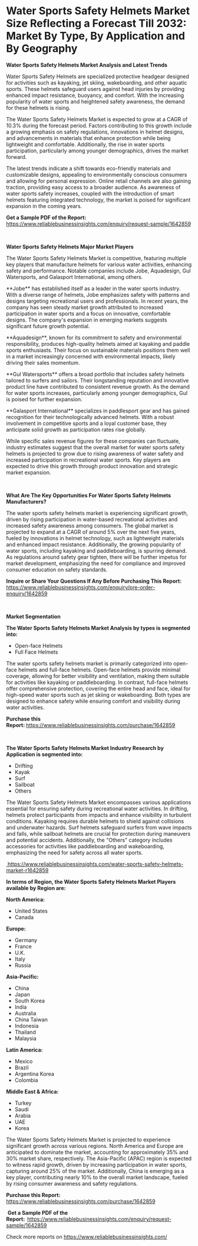 <p><h1>Water Sports Safety Helmets Market Size Reflecting a Forecast Till 2032: Market By Type, By Application and By Geography</h1></p><p><strong>Water Sports Safety Helmets Market Analysis and Latest Trends</strong></p>
<p><p>Water Sports Safety Helmets are specialized protective headgear designed for activities such as kayaking, jet skiing, wakeboarding, and other aquatic sports. These helmets safeguard users against head injuries by providing enhanced impact resistance, buoyancy, and comfort. With the increasing popularity of water sports and heightened safety awareness, the demand for these helmets is rising.</p><p>The Water Sports Safety Helmets Market is expected to grow at a CAGR of 10.3% during the forecast period. Factors contributing to this growth include a growing emphasis on safety regulations, innovations in helmet designs, and advancements in materials that enhance protection while being lightweight and comfortable. Additionally, the rise in water sports participation, particularly among younger demographics, drives the market forward.</p><p>The latest trends indicate a shift towards eco-friendly materials and customizable designs, appealing to environmentally conscious consumers and allowing for personal expression. Online retail channels are also gaining traction, providing easy access to a broader audience. As awareness of water sports safety increases, coupled with the introduction of smart helmets featuring integrated technology, the market is poised for significant expansion in the coming years.</p></p>
<p><strong>Get a Sample PDF of the Report:&nbsp;</strong> <a href="https://www.reliablebusinessinsights.com/enquiry/request-sample/1642859?utm_campaign=2789&utm_medium=2&utm_source=Github&utm_content=ia&utm_term=28032025&utm_id=water-sports-safety-helmets">https://www.reliablebusinessinsights.com/enquiry/request-sample/1642859</a></p>
<p>&nbsp;</p>
<p><strong>Water Sports Safety Helmets Major Market Players</strong></p>
<p><p>The Water Sports Safety Helmets Market is competitive, featuring multiple key players that manufacture helmets for various water activities, enhancing safety and performance. Notable companies include Jobe, Aquadesign, Gul Watersports, and Galasport International, among others.</p><p>**Jobe** has established itself as a leader in the water sports industry. With a diverse range of helmets, Jobe emphasizes safety with patterns and designs targeting recreational users and professionals. In recent years, the company has seen steady market growth attributed to increased participation in water sports and a focus on innovative, comfortable designs. The company's expansion in emerging markets suggests significant future growth potential.</p><p>**Aquadesign**, known for its commitment to safety and environmental responsibility, produces high-quality helmets aimed at kayaking and paddle sports enthusiasts. Their focus on sustainable materials positions them well in a market increasingly concerned with environmental impacts, likely driving their sales momentum. </p><p>**Gul Watersports** offers a broad portfolio that includes safety helmets tailored to surfers and sailors. Their longstanding reputation and innovative product line have contributed to consistent revenue growth. As the demand for water sports increases, particularly among younger demographics, Gul is poised for further expansion.</p><p>**Galasport International** specializes in paddlesport gear and has gained recognition for their technologically advanced helmets. With a robust involvement in competitive sports and a loyal customer base, they anticipate solid growth as participation rates rise globally.</p><p>While specific sales revenue figures for these companies can fluctuate, industry estimates suggest that the overall market for water sports safety helmets is projected to grow due to rising awareness of water safety and increased participation in recreational water sports. Key players are expected to drive this growth through product innovation and strategic market expansion.</p></p>
<p>&nbsp;</p>
<p><strong>What Are The Key Opportunities For Water Sports Safety Helmets Manufacturers?</strong></p>
<p><p>The water sports safety helmets market is experiencing significant growth, driven by rising participation in water-based recreational activities and increased safety awareness among consumers. The global market is projected to expand at a CAGR of around 5% over the next five years, fueled by innovations in helmet technology, such as lightweight materials and enhanced impact resistance. Additionally, the growing popularity of water sports, including kayaking and paddleboarding, is spurring demand. As regulations around safety gear tighten, there will be further impetus for market development, emphasizing the need for compliance and improved consumer education on safety standards.</p></p>
<p><strong>Inquire or Share Your Questions If Any Before Purchasing This Report:</strong> <a href="https://www.reliablebusinessinsights.com/enquiry/pre-order-enquiry/1642859?utm_campaign=2789&utm_medium=2&utm_source=Github&utm_content=ia&utm_term=28032025&utm_id=water-sports-safety-helmets">https://www.reliablebusinessinsights.com/enquiry/pre-order-enquiry/1642859</a></p>
<p>&nbsp;</p>
<p><strong>Market Segmentation</strong></p>
<p><strong>The Water Sports Safety Helmets Market Analysis by types is segmented into:</strong></p>
<p><ul><li>Open-face Helmets</li><li>Full Face Helmets</li></ul></p>
<p><p>The water sports safety helmets market is primarily categorized into open-face helmets and full-face helmets. Open-face helmets provide minimal coverage, allowing for better visibility and ventilation, making them suitable for activities like kayaking or paddleboarding. In contrast, full-face helmets offer comprehensive protection, covering the entire head and face, ideal for high-speed water sports such as jet skiing or wakeboarding. Both types are designed to enhance safety while ensuring comfort and visibility during water activities.</p></p>
<p><strong>Purchase this Report:&nbsp;</strong><a href="https://www.reliablebusinessinsights.com/purchase/1642859?utm_campaign=2789&utm_medium=2&utm_source=Github&utm_content=ia&utm_term=28032025&utm_id=water-sports-safety-helmets">https://www.reliablebusinessinsights.com/purchase/1642859</a></p>
<p>&nbsp;</p>
<p><strong>The Water Sports Safety Helmets Market Industry Research by Application is segmented into:</strong></p>
<p><ul><li>Drifting</li><li>Kayak</li><li>Surf</li><li>Sailboat</li><li>Others</li></ul></p>
<p><p>The Water Sports Safety Helmets Market encompasses various applications essential for ensuring safety during recreational water activities. In drifting, helmets protect participants from impacts and enhance visibility in turbulent conditions. Kayaking requires durable helmets to shield against collisions and underwater hazards. Surf helmets safeguard surfers from wave impacts and falls, while sailboat helmets are crucial for protection during maneuvers and potential accidents. Additionally, the "Others" category includes accessories for activities like paddleboarding and wakeboarding, emphasizing the need for safety across all water sports.</p></p>
<p><a href="https://www.reliablebusinessinsights.com/water-sports-safety-helmets-market-r1642859?utm_campaign=2789&utm_medium=2&utm_source=Github&utm_content=ia&utm_term=28032025&utm_id=water-sports-safety-helmets">&nbsp;https://www.reliablebusinessinsights.com/water-sports-safety-helmets-market-r1642859</a></p>
<p><strong>In terms of Region, the Water Sports Safety Helmets Market Players available by Region are:</strong></p>
<p>
    <p> <strong> North America: </strong>
        <ul>
            <li>United States</li>
            <li>Canada</li>
        </ul>
        </p> 
    <p> <strong> Europe: </strong>
        <ul>
            <li>Germany</li>
            <li>France</li>
            <li>U.K.</li>
            <li>Italy</li>
            <li>Russia</li>
        </ul>
        </p> 
    <p> <strong> Asia-Pacific: </strong>
        <ul>
            <li>China</li>
            <li>Japan</li>
            <li>South Korea</li>
            <li>India</li>
            <li>Australia</li>
            <li>China Taiwan</li>
            <li>Indonesia</li>
            <li>Thailand</li>
            <li>Malaysia</li>
        </ul>
        </p> 
    <p> <strong> Latin America: </strong>
        <ul>
            <li>Mexico</li>
            <li>Brazil</li>
            <li>Argentina Korea</li>
            <li>Colombia</li>
        </ul>
        </p> 
    <p> <strong> Middle East & Africa: </strong>
        <ul>
            <li>Turkey</li>
            <li>Saudi</li>
            <li>Arabia</li>
            <li>UAE</li>
            <li>Korea</li>
        </ul>
    </p>
    </p>
<p><p>The Water Sports Safety Helmets Market is projected to experience significant growth across various regions. North America and Europe are anticipated to dominate the market, accounting for approximately 35% and 30% market share, respectively. The Asia-Pacific (APAC) region is expected to witness rapid growth, driven by increasing participation in water sports, capturing around 25% of the market. Additionally, China is emerging as a key player, contributing nearly 10% to the overall market landscape, fueled by rising consumer awareness and safety regulations.</p></p>
<p><strong>Purchase this Report: </strong><a href="https://www.reliablebusinessinsights.com/purchase/1642859?utm_campaign=2789&utm_medium=2&utm_source=Github&utm_content=ia&utm_term=28032025&utm_id=water-sports-safety-helmets">https://www.reliablebusinessinsights.com/purchase/1642859</a></p>
<p>&nbsp;<strong>Get a Sample PDF of the Report:&nbsp;&nbsp;</strong><a href="https://www.reliablebusinessinsights.com/enquiry/request-sample/1642859?utm_campaign=2789&utm_medium=2&utm_source=Github&utm_content=ia&utm_term=28032025&utm_id=water-sports-safety-helmets">https://www.reliablebusinessinsights.com/enquiry/request-sample/1642859</a></p>
<p><strong></strong></p>
<p>Check more reports on <a href="https://www.reliablebusinessinsights.com/?utm_campaign=2789&utm_medium=2&utm_source=Github&utm_content=ia&utm_term=28032025&utm_id=water-sports-safety-helmets">https://www.reliablebusinessinsights.com/</a></p>